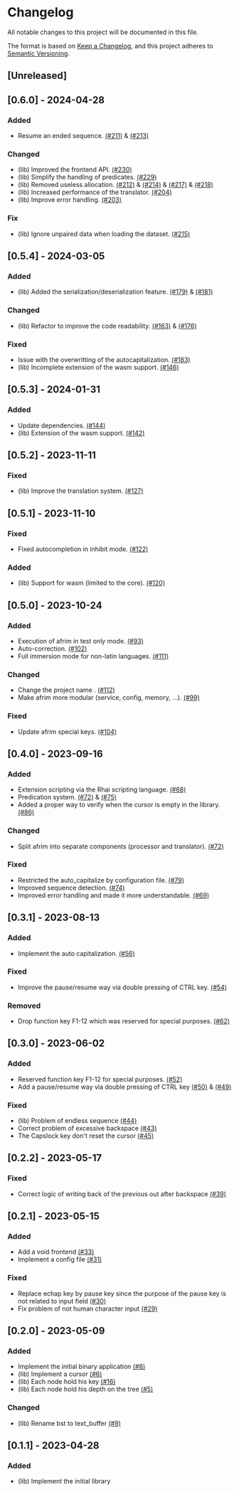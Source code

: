 # Changelog

All notable changes to this project will be documented in this file.

The format is based on [Keep a Changelog](https://keepachangelog.com/en/1.1.0),
and this project adheres to [Semantic Versioning](https://semver.org/spec/v2.0.0.html).

## [Unreleased]

## [0.6.0] - 2024-04-28

### Added

- Resume an ended sequence. [(#211)](https://github.com/fodydev/afrim/pull/211) & [(#213)](https://github.com/fodydev/afrim/pull/213)

### Changed

- (lib) Improved the frontend API. [(#230)](https://github.com/fodydev/afrim/pull/230)
- (lib) Simplify the handling of predicates. [(#229)](https://github.com/fodydev/afrim/pull/229)
- (lib) Removed useless allocation. [(#212)](https://github.com/fodydev/afrim/pull/212) & [(#214)](https://github.com/fodydev/afrim/pull/214) & [(#217)](https://github.com/fodydev/afrim/pull/217) & [(#218)](https://github.com/fodydev/afrim/pull/218)
- (lib) Increased performance of the translator. [(#204)](https://github.com/fodydev/afrim/pull/204)
- (lib) Improve error handling. [(#203)](https://github.com/fodydev/afrim/pull/203)

### Fix
- (lib) Ignore unpaired data when loading the dataset. [(#215)](https://github.com/fodydev/afrim/pull/215)

## [0.5.4] - 2024-03-05

### Added

- (lib) Added the serialization/deserialization feature. [(#179)](https://github.com/fodydev/afrim/pull/179) & [(#181)](https://github.com/fodydev/afrim/pull/181)

### Changed

- (lib) Refactor to improve the code readability. [(#163)](https://github.com/fodydev/afrim/pull/163) & [(#176)](https://github.com/fodydev/afrim/pull/176)

### Fixed

- Issue with the overwritting of the autocapitalization. [(#183)](https://github.com/fodydev/afrim/pull/#183)
- (lib) Incomplete extension of the wasm support. [(#146)](https://github.com/fodydev/afrim/pull/146)

## [0.5.3] - 2024-01-31

### Added

- Update dependencies. [(#144)](https://github.com/fodydev/afrim/pull/144)
- (lib) Extension of the wasm support. [(#142)](https://github.com/fodydev/afrim/pull/142)

## [0.5.2] - 2023-11-11

### Fixed

- (lib) Improve the translation system. [(#127)](https://github.com/fodydev/afrim/pull/127)

## [0.5.1] - 2023-11-10

### Fixed

- Fixed autocompletion in inhibit mode. [(#122)](https://github.com/fodydev/afrim/pull/122)

### Added

- (lib) Support for wasm (limited to the core). [(#120)](https://github.com/fodydev/afrim/pull/120)

## [0.5.0] - 2023-10-24

### Added

- Execution of afrim in test only mode. [(#93)](https://github.com/fodydev/afrim/pull/93)
- Auto-correction. [(#102)](https://github.com/fodydev/afrim/pull/102)
- Full immersion mode for non-latin languages. [(#111)](https://github.com/fodydev/afrim/pull/111)

### Changed

- Change the project name . [(#112)](https://github.com/fodydev/afrim/pull/112)
- Make afrim more modular (service, config, memory, ...). [(#99)](https://github.com/fodydev/afrim/pull/99)

### Fixed

- Update afrim special keys. [(#104)](https://github.com/fodydev/afrim/pull/104)

## [0.4.0] - 2023-09-16

### Added

- Extension scripting via the Rhai scripting language. [(#68)](https://github.com/fodydev/afrim/pull/68)
- Predication system. [(#72)](https://github.com/fodydev/afrim/pull/72) & [(#75)](https://github.com/fodydev/afrim/pull/75)
- Added a proper way to verify when the cursor is empty in the library. [(#86)](https://github.com/fodydev/afrim/pull/86)

### Changed

- Split afrim into separate components (processor and translator). [(#72)](https://github.com/fodydev/afrim/pull/72)

### Fixed

- Restricted the auto_capitalize by configuration file. [(#79)](https://github.com/fodydev/afrim/pull/79)
- Improved sequence detection. [(#74)](https://github.com/fodydev/afrim/pull/74)
- Improved error handling and made it more understandable. [(#69)](https://github.com/fodydev/afrim/pull/69)

## [0.3.1] - 2023-08-13

### Added

- Implement the auto capitalization. [(#56)](https://github.com/fodydev/afrim/pull/56)

### Fixed

- Improve the pause/resume way via double pressing of CTRL key. [(#54)](https://github.com/fodydev/afrim/pull/54)

### Removed

- Drop function key F1-12 which was reserved for special purposes. [(#62)](https://github.com/fodydev/afrim/pull/62)

## [0.3.0] - 2023-06-02

### Added

- Reserved function key F1-12 for special purposes. [(#52)](https://github.com/fodydev/afrim/pull/52)
- Add a pause/resume way via double pressing of CTRL key [(#50)](https://github.com/fodydev/afrim/pull/50) & [(#49)](https://github.com/fodydev/afrim/pull/49)

### Fixed

- (lib) Problem of endless sequence [(#44)](https://github.com/fodydev/afrim/pull/44)
- Correct problem of excessive backspace [(#43)](https://github.com/fodydev/afrim/pull/43)
- The Capslock key don't reset the cursor [(#45)](https://github.com/fodydev/afrim/pull/45)

## [0.2.2] - 2023-05-17

### Fixed

- Correct logic of writing back of the previous out after backspace [(#39)](https://github.com/fodydev/afrim/pull/39)

## [0.2.1] - 2023-05-15

### Added

- Add a void frontend [(#33)](https://github.com/fodydev/afrim/pull/33)
- Implement a config file [(#31)](https://github.com/fodydev/afrim/pull/31)

### Fixed

- Replace echap key by pause key since the purpose of the pause key is not related to input field [(#30)](https://github.com/fodydev/afrim/pull/30)
- Fix problem of not human character input [(#29)](https://github.com/fodydev/afrim/pull/29)

## [0.2.0] - 2023-05-09

### Added

- Implement the initial binary application [(#8)](https://github.com/fodydev/afrim/pull/8)
- (lib) Implement a cursor [(#6)](https://github.com/fodydev/afrim/pull/6)
- (lib) Each node hold his key [(#16)](https://github.com/fodydev/afrim/pull/16)
- (lib) Each node hold his depth on the tree [(#5)](https://github.com/fodydev/afrim/pull/5)

### Changed

- (lib) Rename bst to text_buffer [(#9)](https://github.com/fodydev/afrim/pull/9)

## [0.1.1] - 2023-04-28

### Added

- (lib) Implement the initial library
